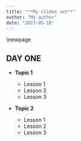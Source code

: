 ```yaml
---
title: "**My slides set**"
author: "My author"
date: "2023-05-18"
---
```



\newpage

## **DAY ONE**

- **Topic 1**
  -  Lesson 1
  -  Lesson 2
  -  Lesson 3

- **Topic 2**
  -  Lesson 1
  -  Lesson 2
  -  Lesson 3
